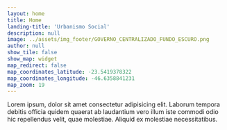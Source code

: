 ```yaml
---
layout: home
title: Home
landing-title: 'Urbanismo Social'
description: null
image: ../assets/img_footer/GOVERNO_CENTRALIZADO_FUNDO_ESCURO.png
author: null
show_tile: false
show_map: widget
map_redirect: false
map_coordinates_latitude: -23.5419378322
map_coordinates_longitude: -46.6358841231
map_zoom: 19
---
```


Lorem ipsum, dolor sit amet consectetur adipisicing elit. Laborum tempora debitis officia quidem quaerat ab laudantium vero illum iste commodi odio hic repellendus velit, quae molestiae. Aliquid ex molestiae necessitatibus.
